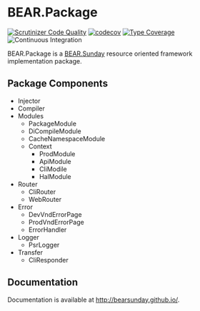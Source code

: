 # BEAR.Package

[![Scrutinizer Code Quality](https://scrutinizer-ci.com/g/bearsunday/BEAR.Package/badges/quality-score.png?b=1.x)](https://scrutinizer-ci.com/g/bearsunday/BEAR.Package/?branch=1.x)
[![codecov](https://codecov.io/gh/bearsunday/BEAR.Package/branch/1.x/graph/badge.svg?token=eh3c9AF4Mr)](https://codecov.io/gh/koriym/BEAR.Package)
[![Type Coverage](https://shepherd.dev/github/bearsunday/BEAR.Package/coverage.svg)](https://shepherd.dev/github/bearsunday/BEAR.Package)
![Continuous Integration](https://github.com/bearsunday/BEAR.Package/workflows/Continuous%20Integration/badge.svg)

BEAR.Package is a [BEAR.Sunday](https://github.com/bearsunday/BEAR.Sunday) resource oriented framework implementation package.

## Package Components
 * Injector
 * Compiler
 * Modules
    * PackageModule 
    * DiCompileModule
    * CacheNamespaceModule
    * Context
      * ProdModule
      * ApiModule
      * CliModile
      * HalModule
 * Router
    * CliRouter
    * WebRouter
 * Error
    * DevVndErrorPage
    * ProdVndErrorPage
    * ErrorHandler  
 * Logger
    * PsrLogger
 * Transfer
    * CliResponder

## Documentation

Documentation is available at http://bearsunday.github.io/.

